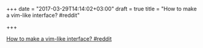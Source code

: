 +++
date = "2017-03-29T14:14:02+03:00"
draft = true
title = "How to make a vim-like interface?  #reddit"

+++

<p><a href="https://t.co/jjRDXkSDxv">How to make a vim-like interface?  #reddit</a></p>